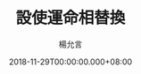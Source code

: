 ---
issue: 303
title: 設使運命相替換
author: 楊允言
date: 2018-11-29T00:00:00.000+08:00
topic: 文史
difficulty: 2
wikidata: Q98095733
wikidata_link: https://www.wikidata.org/wiki/Q98095733
---